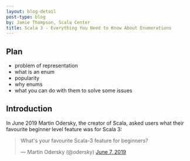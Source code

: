 ```yaml
---
layout: blog-detail
post-type: blog
by: Jamie Thompson, Scala Center
title: Scala 3 - Everything You Need to Know About Enumerations
---
```


## Plan

- problem of representation
- what is an enum
- popularity
- why enums
- what you can do with them to solve some issues

## Introduction

In June 2019 Martin Odersky, the creator of Scala, asked users what their favourite beginner level feature was for
Scala 3:
<blockquote class="twitter-tweet"><p lang="en" dir="ltr">What&#39;s your favourite Scala-3 feature for beginners?</p>&mdash; Martin Odersky (@odersky) <a href="https://twitter.com/odersky/status/1136964539877089280?ref_src=twsrc%5Etfw">June 7, 2019</a></blockquote>
<script async src="https://platform.twitter.com/widgets.js" charset="utf-8"></script>

